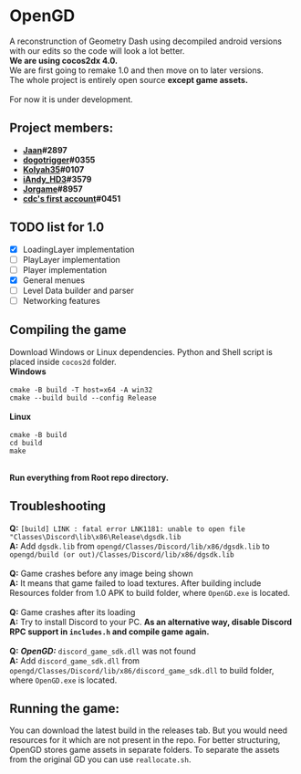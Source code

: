 # **OpenGD**
A reconstrunction of Geometry Dash using decompiled android versions with our edits so the code will look a lot better.</br>
**We are using cocos2dx 4.0.**<br>
We are first going to remake 1.0 and then move on to later versions.<br>
The whole project is entirely open source **except game assets.**<br>
<br>
For now it is under development.

## **Project members:**
* **[Jaan](https://github.com/JaanDev)#2897**
* **[dogotrigger](https://github.com/SergeyMC9730)#0355**
* **[Kolyah35](https://github.com/Kolyah35)#0107**
* **[iAndy_HD3](https://github.com/iAndyHD3)#3579**
* **[Jorgame](https://github.com/ImJorGame)#8957**
* **[cdc's first account](https://github.com/CdcOnGitHub)#0451**

## **TODO list for 1.0**
- [x] LoadingLayer implementation
- [ ] PlayLayer implementation
- [ ] Player implementation
- [x] General menues
- [ ] Level Data builder and parser
- [ ] Networking features

## **Compiling the game**
Download Windows or Linux dependencies. Python and Shell script is placed inside `cocos2d` folder.<br>
**Windows**<br><br>
`cmake -B build -T host=x64 -A win32`<br>
`cmake --build build --config Release`<br><br>
**Linux**<br><br>
`cmake -B build`<br>
`cd build`<br>
`make`<br><br>

**Run everything from Root repo directory.**<br>

## **Troubleshooting**
**Q:** `[build] LINK : fatal error LNK1181: unable to open file "Classes\Discord\lib\x86\Release\dgsdk.lib` <br>
**A:** Add `dgsdk.lib` from `opengd/Classes/Discord/lib/x86/dgsdk.lib` to `opengd/build (or out)/Classes/Discord/lib/x86/dgsdk.lib`<br><br>
**Q:** Game crashes before any image being shown<br>
**A:** It means that game failed to load textures. After building include Resources folder from 1.0 APK to build folder, where `OpenGD.exe` is located.<br><br>
**Q:** Game crashes after its loading<br>
**A:** Try to install Discord to your PC. **As an alternative way, disable Discord RPC support in `includes.h` and compile game again.**<br><br>
**Q:** ***OpenGD:*** `discord_game_sdk.dll` was not found<br>
**A:** Add `discord_game_sdk.dll` from `opengd/Classes/Discord/lib/x86/discord_game_sdk.dll` to build folder, where `OpenGD.exe` is located.  

## **Running the game:**
You can download the latest build in the releases tab. But you would need resources for it which are not present in the repo. For better structuring, OpenGD stores game assets in separate folders. To separate the assets from the original GD you can use `reallocate.sh`.
